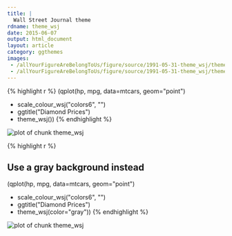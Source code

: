 ```yaml
---
title: |
  Wall Street Journal theme
rdname: theme_wsj
date: 2015-06-07
output: html_document
layout: article
category: ggthemes
images:
 - /allYourFigureAreBelongToUs/figure/source/1991-05-31-theme_wsj/theme_wsj-1.png
 - /allYourFigureAreBelongToUs/figure/source/1991-05-31-theme_wsj/theme_wsj-2.png
---
```





{% highlight r %}
(qplot(hp, mpg, data=mtcars, geom="point")
+ scale_colour_wsj("colors6", "")
+ ggtitle("Diamond Prices")
+ theme_wsj())
{% endhighlight %}

![plot of chunk theme_wsj](/allYourFigureAreBelongToUs/figure/source/1991-05-31-theme_wsj/theme_wsj-1.png) 

{% highlight r %}
## Use a gray background instead
(qplot(hp, mpg, data=mtcars, geom="point")
 + scale_colour_wsj("colors6", "")
 + ggtitle("Diamond Prices")
 + theme_wsj(color="gray"))
{% endhighlight %}

![plot of chunk theme_wsj](/allYourFigureAreBelongToUs/figure/source/1991-05-31-theme_wsj/theme_wsj-2.png) 